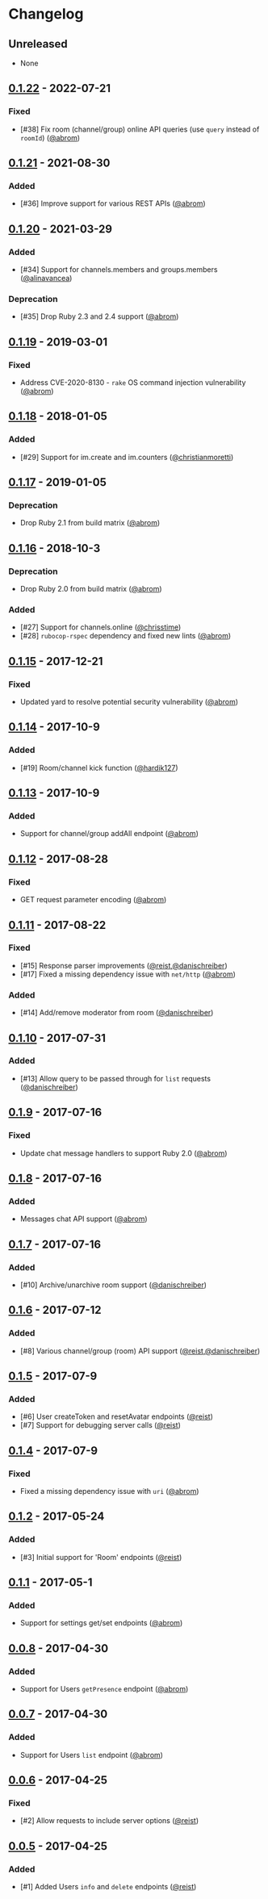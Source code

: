 # Changelog

## Unreleased
- None

## [0.1.22](releases/tag/v0.1.22) - 2022-07-21
### Fixed
- [#38] Fix room (channel/group) online API queries (use `query` instead of `roomId`) ([@abrom][])

## [0.1.21](releases/tag/v0.1.21) - 2021-08-30
### Added
- [#36] Improve support for various REST APIs ([@abrom][])

## [0.1.20](releases/tag/v0.1.20) - 2021-03-29
### Added
- [#34] Support for channels.members and groups.members ([@alinavancea][])

### Deprecation
- [#35] Drop Ruby 2.3 and 2.4 support ([@abrom][])

## [0.1.19](releases/tag/v0.1.19) - 2019-03-01
### Fixed
- Address CVE-2020-8130 - `rake` OS command injection vulnerability ([@abrom][])

## [0.1.18](releases/tag/v0.1.18) - 2018-01-05
### Added
- [#29] Support for im.create and im.counters ([@christianmoretti][])

## [0.1.17](releases/tag/v0.1.17) - 2019-01-05
### Deprecation
- Drop Ruby 2.1 from build matrix ([@abrom][])

## [0.1.16](releases/tag/v0.1.16) - 2018-10-3
### Deprecation
- Drop Ruby 2.0 from build matrix ([@abrom][])

### Added
- [#27] Support for channels.online ([@chrisstime][])
- [#28] `rubocop-rspec` dependency and fixed new lints ([@abrom][])

## [0.1.15](releases/tag/v0.1.15) - 2017-12-21
### Fixed
- Updated yard to resolve potential security vulnerability ([@abrom][])

## [0.1.14](releases/tag/v0.1.14) - 2017-10-9
### Added
- [#19] Room/channel kick function ([@hardik127][])

## [0.1.13](releases/tag/v0.1.13) - 2017-10-9
### Added
- Support for channel/group addAll endpoint ([@abrom][])

## [0.1.12](releases/tag/v0.1.12) - 2017-08-28
### Fixed
- GET request parameter encoding ([@abrom][])

## [0.1.11](releases/tag/v0.1.11) - 2017-08-22
### Fixed
- [#15] Response parser improvements ([@reist][],[@danischreiber][])
- [#17] Fixed a missing dependency issue with `net/http` ([@abrom][])

### Added
- [#14] Add/remove moderator from room ([@danischreiber][])

## [0.1.10](releases/tag/v0.1.10) - 2017-07-31
### Added
- [#13] Allow query to be passed through for `list` requests ([@danischreiber][])

## [0.1.9](releases/tag/v0.1.9) - 2017-07-16
### Fixed
- Update chat message handlers to support Ruby 2.0 ([@abrom][])

## [0.1.8](releases/tag/v0.1.8) - 2017-07-16
### Added
- Messages chat API support ([@abrom][])

## [0.1.7](releases/tag/v0.1.7) - 2017-07-16
### Added
- [#10] Archive/unarchive room support ([@danischreiber][])

## [0.1.6](releases/tag/v0.1.6) - 2017-07-12
### Added
- [#8] Various channel/group (room) API support ([@reist][],[@danischreiber][])

## [0.1.5](releases/tag/v0.1.5) - 2017-07-9
### Added
- [#6] User createToken and resetAvatar endpoints ([@reist][])
- [#7] Support for debugging server calls ([@reist][])

## [0.1.4](releases/tag/v0.1.4) - 2017-07-9
### Fixed
- Fixed a missing dependency issue with `uri` ([@abrom][])

## [0.1.2](releases/tag/v0.1.2) - 2017-05-24
### Added
- [#3] Initial support for 'Room' endpoints ([@reist][])

## [0.1.1](releases/tag/v0.1.1) - 2017-05-1
### Added
- Support for settings get/set endpoints ([@abrom][])

## [0.0.8](releases/tag/v0.0.8) - 2017-04-30
### Added
- Support for Users `getPresence` endpoint ([@abrom][])

## [0.0.7](releases/tag/v0.0.7) - 2017-04-30
### Added
- Support for Users `list` endpoint ([@abrom][])

## [0.0.6](releases/tag/v0.0.6) - 2017-04-25
### Fixed
- [#2] Allow requests to include server options ([@reist][])

## [0.0.5](releases/tag/v0.0.5) - 2017-04-25
### Added
- [#1] Added Users `info` and `delete` endpoints ([@reist][])

[@abrom]: https://github.com/abrom
[@reist]: https://github.com/reist
[@danischreiber]: https://github.com/danischreiber
[@hardik127]: https://github.com/hardik127
[@chrisstime]: https://github.com/chrisstime
[@christianmoretti]: https://github.com/christianmoretti
[@alinavancea]: https://github.com/alinavancea
              